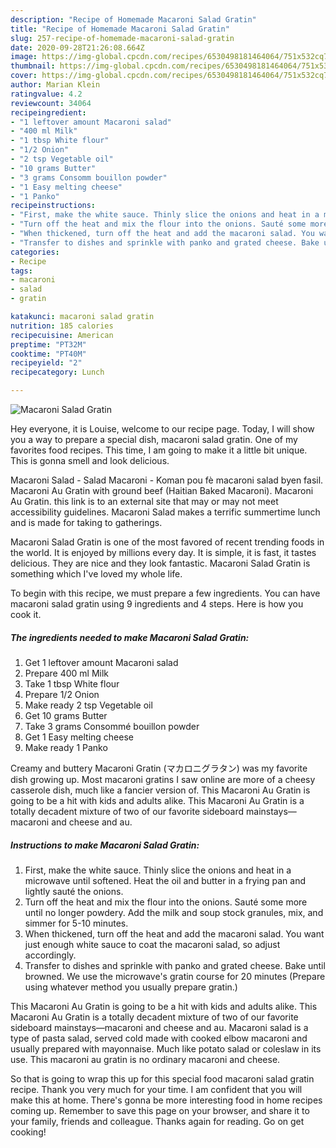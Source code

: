 ```yaml
---
description: "Recipe of Homemade Macaroni Salad Gratin"
title: "Recipe of Homemade Macaroni Salad Gratin"
slug: 257-recipe-of-homemade-macaroni-salad-gratin
date: 2020-09-28T21:26:08.664Z
image: https://img-global.cpcdn.com/recipes/6530498181464064/751x532cq70/macaroni-salad-gratin-recipe-main-photo.jpg
thumbnail: https://img-global.cpcdn.com/recipes/6530498181464064/751x532cq70/macaroni-salad-gratin-recipe-main-photo.jpg
cover: https://img-global.cpcdn.com/recipes/6530498181464064/751x532cq70/macaroni-salad-gratin-recipe-main-photo.jpg
author: Marian Klein
ratingvalue: 4.2
reviewcount: 34064
recipeingredient:
- "1 leftover amount Macaroni salad"
- "400 ml Milk"
- "1 tbsp White flour"
- "1/2 Onion"
- "2 tsp Vegetable oil"
- "10 grams Butter"
- "3 grams Consomm bouillon powder"
- "1 Easy melting cheese"
- "1 Panko"
recipeinstructions:
- "First, make the white sauce. Thinly slice the onions and heat in a microwave until softened. Heat the oil and butter in a frying pan and lightly sauté the onions."
- "Turn off the heat and mix the flour into the onions. Sauté some more until no longer powdery. Add the milk and soup stock granules, mix, and simmer for 5-10 minutes."
- "When thickened, turn off the heat and add the macaroni salad. You want just enough white sauce to coat the macaroni salad, so adjust accordingly."
- "Transfer to dishes and sprinkle with panko and grated cheese. Bake until browned. We use the microwave&#39;s gratin course for 20 minutes (Prepare using whatever method you usually prepare gratin.)"
categories:
- Recipe
tags:
- macaroni
- salad
- gratin

katakunci: macaroni salad gratin 
nutrition: 185 calories
recipecuisine: American
preptime: "PT32M"
cooktime: "PT40M"
recipeyield: "2"
recipecategory: Lunch

---
```



![Macaroni Salad Gratin](https://img-global.cpcdn.com/recipes/6530498181464064/751x532cq70/macaroni-salad-gratin-recipe-main-photo.jpg)

Hey everyone, it is Louise, welcome to our recipe page. Today, I will show you a way to prepare a special dish, macaroni salad gratin. One of my favorites food recipes. This time, I am going to make it a little bit unique. This is gonna smell and look delicious.

Macaroni Salad - Salad Macaroni - Koman pou fè macaroni salad byen fasil. Macaroni Au Gratin with ground beef (Haitian Baked Macaroni). Macaroni Au Gratin. this link is to an external site that may or may not meet accessibility guidelines. Macaroni Salad makes a terrific summertime lunch and is made for taking to gatherings.

Macaroni Salad Gratin is one of the most favored of recent trending foods in the world. It is enjoyed by millions every day. It is simple, it is fast, it tastes delicious. They are nice and they look fantastic. Macaroni Salad Gratin is something which I've loved my whole life.


To begin with this recipe, we must prepare a few ingredients. You can have macaroni salad gratin using 9 ingredients and 4 steps. Here is how you cook it.

<!--inarticleads1-->

##### The ingredients needed to make Macaroni Salad Gratin:

1. Get 1 leftover amount Macaroni salad
1. Prepare 400 ml Milk
1. Take 1 tbsp White flour
1. Prepare 1/2 Onion
1. Make ready 2 tsp Vegetable oil
1. Get 10 grams Butter
1. Take 3 grams Consommé bouillon powder
1. Get 1 Easy melting cheese
1. Make ready 1 Panko


Creamy and buttery Macaroni Gratin (マカロニグラタン) was my favorite dish growing up. Most macaroni gratins I saw online are more of a cheesy casserole dish, much like a fancier version of. This Macaroni Au Gratin is going to be a hit with kids and adults alike. This Macaroni Au Gratin is a totally decadent mixture of two of our favorite sideboard mainstays—macaroni and cheese and au. 

<!--inarticleads2-->

##### Instructions to make Macaroni Salad Gratin:

1. First, make the white sauce. Thinly slice the onions and heat in a microwave until softened. Heat the oil and butter in a frying pan and lightly sauté the onions.
1. Turn off the heat and mix the flour into the onions. Sauté some more until no longer powdery. Add the milk and soup stock granules, mix, and simmer for 5-10 minutes.
1. When thickened, turn off the heat and add the macaroni salad. You want just enough white sauce to coat the macaroni salad, so adjust accordingly.
1. Transfer to dishes and sprinkle with panko and grated cheese. Bake until browned. We use the microwave&#39;s gratin course for 20 minutes (Prepare using whatever method you usually prepare gratin.)


This Macaroni Au Gratin is going to be a hit with kids and adults alike. This Macaroni Au Gratin is a totally decadent mixture of two of our favorite sideboard mainstays—macaroni and cheese and au. Macaroni salad is a type of pasta salad, served cold made with cooked elbow macaroni and usually prepared with mayonnaise. Much like potato salad or coleslaw in its use. This macaroni au gratin is no ordinary macaroni and cheese. 

So that is going to wrap this up for this special food macaroni salad gratin recipe. Thank you very much for your time. I am confident that you will make this at home. There's gonna be more interesting food in home recipes coming up. Remember to save this page on your browser, and share it to your family, friends and colleague. Thanks again for reading. Go on get cooking!
